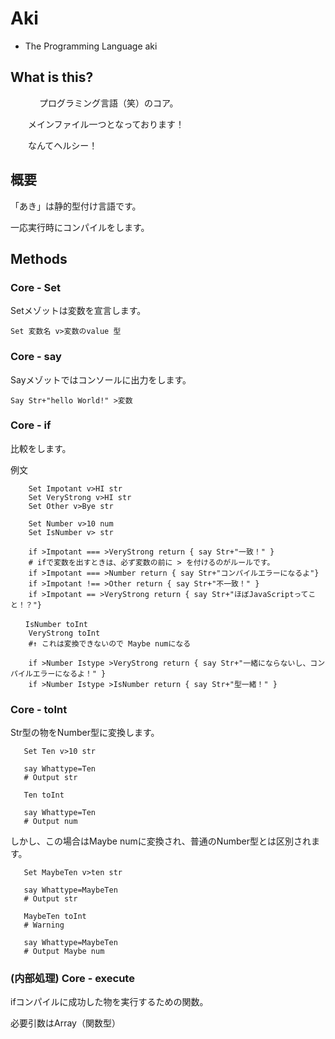 # Aki

- The Programming Language aki

## What is this?
　
　　プログラミング言語（笑）のコア。

　　メインファイル一つとなっております！

　　なんてヘルシー！

## 概要
  
   「あき」は静的型付け言語です。

   一応実行時にコンパイルをします。

## Methods

    

### Core - Set

Setメゾットは変数を宣言します。

```aki
Set 変数名 v>変数のvalue 型
```

### Core - say

Sayメゾットではコンソールに出力をします。

    Say Str+"hello World!" >変数

### Core - if
  
比較をします。

例文

```aki
    Set Impotant v>HI str
    Set VeryStrong v>HI str
    Set Other v>Bye str

    Set Number v>10 num
    Set IsNumber v> str

    if >Impotant === >VeryStrong return { say Str+"一致！" }
    # ifで変数を出すときは、必ず変数の前に > を付けるのがルールです。
    if >Impotant === >Number return { say Str+"コンパイルエラーになるよ"}
    if >Impotant !== >Other return { say Str+"不一致！" }
    if >Impotant == >VeryStrong return { say Str+"ほぼJavaScriptってこと！？"}

　　IsNumber toInt
    VeryStrong toInt 
    #↑ これは変換できないので Maybe numになる

    if >Number Istype >VeryStrong return { say Str+"一緒にならないし、コンパイルエラーになるよ！" }
    if >Number Istype >IsNumber return { say Str+"型一緒！" } 
```

### Core - toInt

Str型の物をNumber型に変換します。

```aki
   Set Ten v>10 str

   say Whattype=Ten 
   # Output str

   Ten toInt

   say Whattype=Ten
   # Output num
```

しかし、この場合はMaybe numに変換され、普通のNumber型とは区別されます。

```aki
   Set MaybeTen v>ten str

   say Whattype=MaybeTen
   # Output str

   MaybeTen toInt
   # Warning

   say Whattype=MaybeTen
   # Output Maybe num
```

### (内部処理) Core - execute

ifコンパイルに成功した物を実行するための関数。

必要引数はArray（関数型）